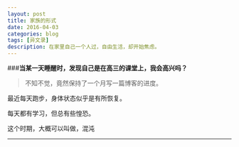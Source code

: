 ```yaml
---
layout: post
title: 家族的形式
date: 2016-04-03
categories: blog
tags: [异文录]
description: 在家里自己一个人过，自由生活，却开始焦虑。
---
```


###**当某一天睡醒时，发现自己是在高三的课堂上，我会高兴吗？**

>不知不觉，竟然保持了一个月写一篇博客的进度。

最近每天跑步，身体状态似乎是有所恢复。

每天都有学习，但总有些惶恐。

这个时期，大概可以叫做，混沌

----



